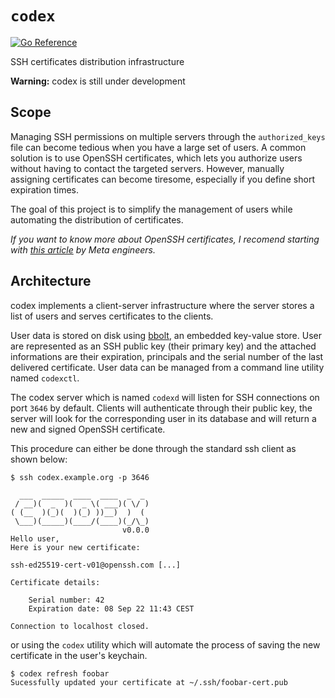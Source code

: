 # `codex`
[![Go Reference](https://pkg.go.dev/badge/pkg.coulon.dev/codex.svg)](https://pkg.go.dev/pkg.coulon.dev/codex)

SSH certificates distribution infrastructure

**Warning:** codex is still under development

## Scope

Managing SSH permissions on multiple servers through the `authorized_keys` file can become tedious when you have a large set of users.
A common solution is to use OpenSSH certificates, which lets you authorize users without having to contact the targeted servers. However, manually assigning certificates can become tiresome, especially if you define short expiration times.

The goal of this project is to simplify the management of users while automating the distribution of certificates.

*If you want to know more about OpenSSH certificates, I recomend starting with [this article](https://engineering.fb.com/2016/09/12/security/scalable-and-secure-access-with-ssh/) by Meta engineers.*

## Architecture

codex implements a client-server infrastructure where the server stores a list of users and serves certificates to the clients.

User data is stored on disk using [bbolt](https://pkg.go.dev/go.etcd.io/bbolt), an embedded key-value store. User are represented as an SSH public key (their primary key) and the attached informations are their expiration, principals and the serial number of the last delivered certificate. User data can be managed from a command line utility named `codexctl`.

The codex server which is named `codexd` will listen for SSH connections on port `3646` by default. Clients will authenticate through their public key, the server will look for the corresponding user in its database and will return a new and signed OpenSSH certificate.

This procedure can either be done through the standard ssh client as shown below:
```shell
$ ssh codex.example.org -p 3646

  ___  _____  ____  ____  _  _
 / __)(  _  )(  _ \( ___)( \/ )
( (__  )(_)(  )(_) ))__)  )  (
 \___)(_____)(____/(____)(_/\_)
                         v0.0.0
Hello user,
Here is your new certificate:

ssh-ed25519-cert-v01@openssh.com [...]

Certificate details:

    Serial number: 42
    Expiration date: 08 Sep 22 11:43 CEST

Connection to localhost closed.
```
or using the `codex` utility which will automate the process of saving the new certificate in the user's keychain.
```shell
$ codex refresh foobar
Sucessfully updated your certificate at ~/.ssh/foobar-cert.pub
```
